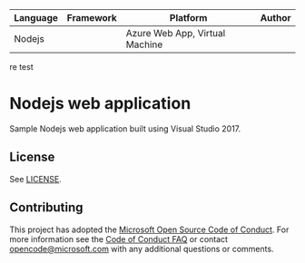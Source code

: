 | Language | Framework | Platform | Author |
| -------- | -------- |--------|--------|
| Nodejs |  | Azure Web App, Virtual Machine| |

re test
# Nodejs web application

Sample Nodejs web application built using Visual Studio 2017.

## License

See [LICENSE](LICENSE).

## Contributing

This project has adopted the [Microsoft Open Source Code of Conduct](https://opensource.microsoft.com/codeofconduct/). For more information see the [Code of Conduct FAQ](https://opensource.microsoft.com/codeofconduct/faq/) or contact [opencode@microsoft.com](mailto:opencode@microsoft.com) with any additional questions or comments.



